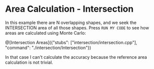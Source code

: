 # Area Calculation - Intersection

In this example there are N overlapping shapes, and we seek the INTERSECTION area of all those shapes.
Press `RUN MY CODE` to see how areas are calculated using Monte Carlo:

@[Intersection Areas]({"stubs": ["intersection/intersection.cpp"], "command": "./intersection/Intersection"})

In that case I can't calculate the accuracy because the reference area calculation is not trivial.